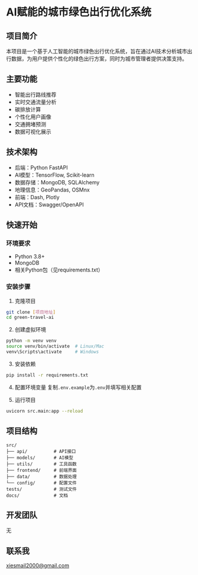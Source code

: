# AI赋能的城市绿色出行优化系统

## 项目简介
本项目是一个基于人工智能的城市绿色出行优化系统，旨在通过AI技术分析城市出行数据，为用户提供个性化的绿色出行方案，同时为城市管理者提供决策支持。

## 主要功能
- 智能出行路线推荐
- 实时交通流量分析
- 碳排放计算
- 个性化用户画像
- 交通拥堵预测
- 数据可视化展示

## 技术架构
- 后端：Python FastAPI
- AI模型：TensorFlow, Scikit-learn
- 数据存储：MongoDB, SQLAlchemy
- 地理信息：GeoPandas, OSMnx
- 前端：Dash, Plotly
- API文档：Swagger/OpenAPI

## 快速开始

### 环境要求
- Python 3.8+
- MongoDB
- 相关Python包（见requirements.txt）

### 安装步骤
1. 克隆项目
```bash
git clone [项目地址]
cd green-travel-ai
```

2. 创建虚拟环境
```bash
python -m venv venv
source venv/bin/activate  # Linux/Mac
venv\Scripts\activate     # Windows
```

3. 安装依赖
```bash
pip install -r requirements.txt
```

4. 配置环境变量
复制`.env.example`为`.env`并填写相关配置

5. 运行项目
```bash
uvicorn src.main:app --reload
```

## 项目结构
```
src/
├── api/          # API接口
├── models/       # AI模型
├── utils/        # 工具函数
├── frontend/     # 前端界面
├── data/         # 数据处理
└── config/       # 配置文件
tests/            # 测试文件
docs/             # 文档
```

## 开发团队
无

## 联系我
xiesmail2000@gmail.com
